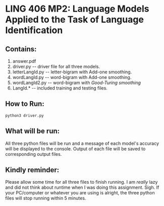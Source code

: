 # LING 406 MP2: Language Models Applied to the Task of Language Identification

## Contains:
1. answer.pdf 
2. driver.py -- driver file for all three models.
3. letterLangId.py -- letter-bigram with Add-one smoothing.
4. wordLangId.py -- word-bigram with Add-one smoothing.
5. wordLangId2.py -- word-bigram with *Good-Turing smoothing*
6. LangId.* -- included training and testing files.

## How to Run:
```
python3 driver.py

```

## What will be run:
All three python files will be run and a message of each model's accuracy will be displayed to the console.
Output of each file will be saved to corresponding output files.

## Kindly reminder:
Please allow some time for all three files to finish running. I am *really* lazy and did not think about runtime 
when I was doing this assignment. Sigh. 
If your PC/computer or whatever you are using is alright, the three python files will stop running within 5 minutes.
